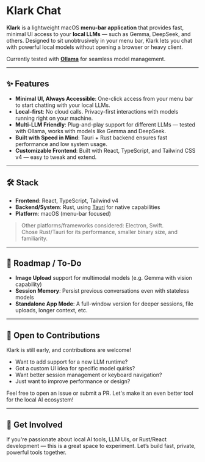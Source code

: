 # Klark Chat

**Klark** is a lightweight macOS **menu-bar application** that provides fast, minimal UI access to your **local LLMs** — such as Gemma, DeepSeek, and others. Designed to sit unobtrusively in your menu bar, Klark lets you chat with powerful local models without opening a browser or heavy client.

Currently tested with **[Ollama](https://ollama.com)** for seamless model management.

---

## ✨ Features

-  **Minimal UI, Always Accessible**: One-click access from your menu bar to start chatting with your local LLMs.
-  **Local-first**: No cloud calls. Privacy-first interactions with models running right on your machine.
-  **Multi-LLM Friendly**: Plug-and-play support for different LLMs — tested with Ollama, works with models like Gemma and DeepSeek.
- **Built with Speed in Mind**: Tauri + Rust backend ensures fast performance and low system usage.
- **Customizable Frontend**: Built with React, TypeScript, and Tailwind CSS v4 — easy to tweak and extend.

---

## 🛠️ Stack

- **Frontend**: React, TypeScript, Tailwind v4
- **Backend/System**: Rust, using [Tauri](https://tauri.app/) for native capabilities
- **Platform**: macOS (menu-bar focused)

> Other platforms/frameworks considered: Electron, Swift.  
> Chose Rust/Tauri for its performance, smaller binary size, and familiarity.

---
## 🧩 Roadmap / To-Do

-  **Image Upload** support for multimodal models (e.g. Gemma with vision capability)    
-  **Session Memory**: Persist previous conversations even with stateless models
-  **Standalone App Mode**: A full-window version for deeper sessions, file uploads, longer context, etc.

---
## 🤝 Open to Contributions

Klark is still early, and contributions are welcome!

- Want to add support for a new LLM runtime?
- Got a custom UI idea for specific model quirks?
- Want better session management or keyboard navigation?
- Just want to improve performance or design?

Feel free to open an issue or submit a PR. Let's make it an even better tool for the local AI ecosystem!

---

## 💬 Get Involved

If you're passionate about local AI tools, LLM UIs, or Rust/React development — this is a great space to experiment. Let’s build fast, private, powerful tools together.
